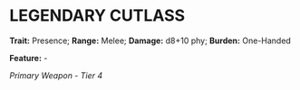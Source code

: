 # LEGENDARY CUTLASS

**Trait:** Presence; **Range:** Melee; **Damage:** d8+10 phy; **Burden:** One-Handed

**Feature:** -

*Primary Weapon - Tier 4*
